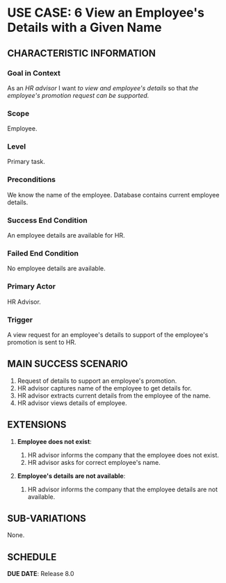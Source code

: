 # USE CASE: 6  View an Employee's Details with a Given Name

## CHARACTERISTIC INFORMATION

### Goal in Context

As an *HR advisor* I want *to  view and employee's details* so that *the employee's promotion request can be supported.*

### Scope

Employee.

### Level

Primary task.

### Preconditions

We know the name of the employee.  Database contains current employee details.

### Success End Condition

An employee details are available for HR.

### Failed End Condition

No employee details are available.

### Primary Actor

HR Advisor.

### Trigger

A view request for an employee's details to support of the employee's promotion is sent to HR.

## MAIN SUCCESS SCENARIO

1. Request of details to support an employee's promotion.
2. HR advisor captures name of the employee to get details for.
3. HR advisor extracts current details from the employee of the name.
4. HR advisor views details of employee.

## EXTENSIONS

1. **Employee does not exist**:
    1. HR advisor informs the company that the employee does not exist.
    2. HR advisor asks for correct employee's name.
   
2. **Employee's details are not available**:
   1.  HR advisor informs the company that the employee details are not available.

## SUB-VARIATIONS

None.

## SCHEDULE

**DUE DATE**: Release 8.0